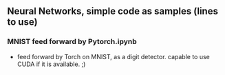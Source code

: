 ## Neural Networks, simple code as samples (lines to use)
### MNIST feed forward by Pytorch.ipynb
- feed forward by Torch on MNIST, as a digit detector. capable to use CUDA if it is available. ;)
